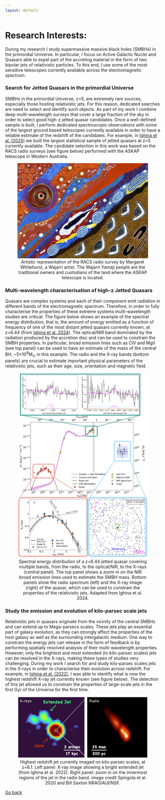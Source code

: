 ```yaml
---
layout: default
---
```


# Research Interests:


During my research I study supermassive massive black holes (SMBHs) in the primordial Universe. 
In particular, I focus on Active Galactic Nuclei and Quasars able to expel part of the accreting material in the form of two bipolar jets of relativistic particles.
To this end, I use some of the most sensitive telescopes currently available across the electromagnetic spectrum.


### Search for Jetted Quasars in the primordial Universe


SMBHs in the primordial Universe, z>5, are extremely rare sources, especially those hosting relativistic jets. 
For this reason, dedicated searches are need to select and identify such objects. 
As part of my work I combine deep multi-wavelength surveys that cover a large fraction of the sky in order to select good high-z jetted quasar candidates. 
Once a well-defined sample is built, I perform dedicated spectroscopic observations with some of the largest ground based telescopes currently available in order to have a reliable estimate of the redshift of the candidates. 
For example, in [Ighina et al. (2025)](https://arxiv.org/abs/2504.10573) we built the largest statistical sample of jetted quasars at z>5 currently available. 
The candidate selection in this work was based on the RACS radio surveys (see figure below) performed with the ASKAP telescope in Western Australia.

<figure style="text-align: center;">
<img src="images/RACSpainting.jpg"  width="456" />
  <figcaption> 
Artistic representation of the RACS radio survey by Margaret Whitehurst, a Wajarri artist.
The Wajarri Yamaji people are the traditional owners and custodians of the land where the ASKAP telescope is located.
 </figcaption>
</figure>


<!--<img src="images/MW.png" width="512"/>
<img src="images/RACSpainting.jpg" width="512"/> -->


### Multi-wavelength characterisation of high-z Jetted Quasars
Quasars are complex systems and each of their component emit radiation in different bands of the electromagnetic spectrum.
Therefore, in order to fully characterise the properties of these extreme systems multi-wavelength studies are critical.
The figure below shows an example of the spectral energy distribution, that is, the amount of energy emitted as a function of frequency of one of the most distant jetted quasars currently known, at z=6.44 (from [Ighina et al. 2024](https://www.aanda.org/articles/aa/full_html/2024/07/aa49369-24/aa49369-24.html)).
The optical/NIR band dominated by the radiation produced by the accretion disc and can be used to constrain the SMBH properties. In particular, broad emission lines such as CIV and MgII (see top panel) can be used to have an estimate of the mass of the central BH, ~5$\times$10$^8$M$_\odot$ in this example.
The radio and the X-ray bands (bottom panels) are crucial to estimate important physical parameters of the relativistic jets, such as their age, size, orientation and magnetic field.


<figure style="text-align: center;">
<img src="images/SED_VIK.png"  width="512" />
<figcaption> 
Spectral energy distribution of a z=6.44 jetted quasar covering multiple bands, from the radio, to the optical/NIR, to the X-rays (central panel).
The top panel shows a zoom in on the NIR broad emission lines used to estimate the SMBH mass. 
Bottom panels show the radio spectrum (left) and the X-ray image (right) of the quasar, which can be used to constrain the properties of the relativistic jets. 
Adapted from Ighina et al. 2024.
</figcaption>
</figure>



### Study the emission and evolution of kilo-parsec scale jets
Relativistic jets in quasars originate from the vicinity of the central SMBHs and can extend up to Mega-parsecs scales.
These jets play an essential part of galaxy evolution, as they can strongly affect the properties of the host galaxy as well as the surrounding intergalactic medium. 
One way to constrain the energy jets can release in the form of feedback is by performing spatially resolved analysis of their multi-wavelength properties. 
However, only the brightest and most extended (to kilo-parsec scales) jets can be resolved in the X-rays, making these types of studies very challenging.
During my work I search for and study kilo-parsec scales jets in the X-rays in order to characterise their evolution across redshift.
For example, in [Ighina et al. (2022)](https://www.aanda.org/articles/aa/full_html/2022/03/aa42676-21/aa42676-21.html), I was able to identify what is now the highest redshift X-ray jet currently known (see figure below).
The detection of this jet allowed us to constrain the properties of large-scale jets in the first Gyr of the Universe for the first time.

<figure style="text-align: center;">
<img src="images/PSO_jet.png"  width="540" />
  <figcaption> 
Highest redshift jet currently imaged on kilo-parsec scales, at z=6.1. Left panel: X-ray image showing a bright extended jet (from Ighina et al. 2022). 
Right panel: zoom in on the innermost regions of the jet in the radio band. image credit Spingola et al. 2020 and Bill Saxton NRAO/AUI/NSF.
 </figcaption>
</figure>



[Go back](./)
